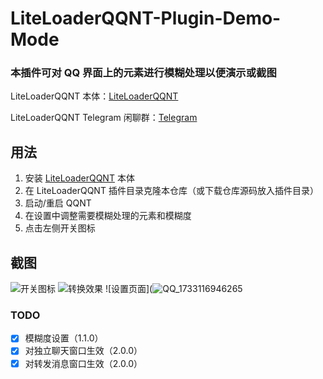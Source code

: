 # LiteLoaderQQNT-Plugin-Demo-Mode

### 本插件可对 QQ 界面上的元素进行模糊处理以便演示或截图

LiteLoaderQQNT 本体：[LiteLoaderQQNT](https://github.com/mo-jinran/LiteLoaderQQNT)

LiteLoaderQQNT Telegram 闲聊群：[Telegram](https://t.me/LiteLoaderQQNT)

## 用法

1. 安装 [LiteLoaderQQNT](https://github.com/LiteLoaderQQNT/LiteLoaderQQNT) 本体
2. 在 LiteLoaderQQNT 插件目录克隆本仓库（或下载仓库源码放入插件目录）
3. 启动/重启 QQNT
4. 在设置中调整需要模糊处理的元素和模糊度
5. 点击左侧开关图标

## 截图

![开关图标](https://img.chkaja.com/c47cd304a38ae41c.png)
![转换效果](https://img.chkaja.com/4c0f4c6c9e5c137e.png)
![设置页面](![QQ_1733116946265](https://github.com/user-attachments/assets/755e006d-b995-4713-96e6-d4fc1c477b74)

### TODO

- [x] 模糊度设置（1.1.0）
- [x] 对独立聊天窗口生效（2.0.0）
- [x] 对转发消息窗口生效（2.0.0）
